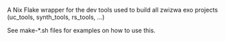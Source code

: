 A Nix Flake wrapper for the dev tools used to build all zwizwa exo
projects (uc_tools, synth_tools, rs_tools, ...)

See make-*.sh files for examples on how to use this.
